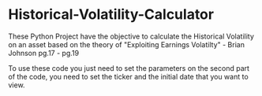 # Historical-Volatility-Calculator
These Python Project have the objective to calculate the Historical Volatility on an asset based on the theory of "Exploiting Earnings Volatilty" - Brian Johnson pg.17 - pg.19


To use these code you just need to set the parameters on the second part of the code, you need to set the ticker and the initial date that you want to view.

